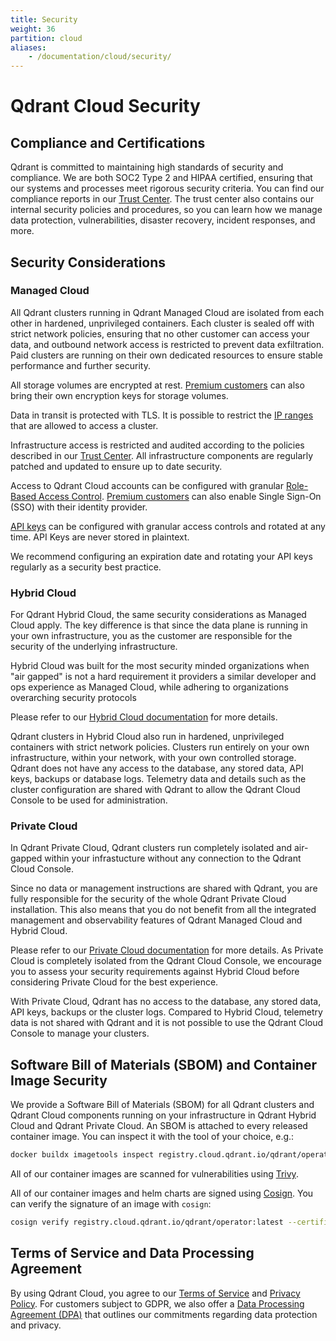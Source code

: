 ```yaml
---
title: Security
weight: 36
partition: cloud
aliases:
    - /documentation/cloud/security/
---
```


# Qdrant Cloud Security

## Compliance and Certifications

Qdrant is committed to maintaining high standards of security and compliance. We are both SOC2 Type 2 and HIPAA certified, ensuring that our systems and processes meet rigorous security criteria. You can find our compliance reports in our [Trust Center](https://qdrant.to/trust-center). The trust center also contains our internal security policies and procedures, so you can learn how we manage data protection, vulnerabilities, disaster recovery, incident responses, and more.

## Security Considerations

### Managed Cloud

All Qdrant clusters running in Qdrant Managed Cloud are isolated from each other in hardened, unprivileged containers. Each cluster is sealed off with strict network policies, ensuring that no other customer can access your data, and outbound network access is restricted to prevent data exfiltration.  Paid clusters are running on their own dedicated resources to ensure stable performance and further security.

All storage volumes are encrypted at rest. [Premium customers](/documentation/cloud-premium/) can also bring their own encryption keys for storage volumes. 

Data in transit is protected with TLS. It is possible to restrict the [IP ranges](/cloud/configure-cluster/#client-ip-restrictions) that are allowed to access a cluster.

Infrastructure access is restricted and audited according to the policies described in our [Trust Center](https://qdrant.to/trust-center). All infrastructure components are regularly patched and updated to ensure up to date security.

Access to Qdrant Cloud accounts can be configured with granular [Role-Based Access Control](/documentation/cloud-rbac/). [Premium customers](/documentation/cloud-premium/) can also enable Single Sign-On (SSO) with their identity provider.

[API keys](/cloud/authentication/) can be configured with granular access controls and rotated at any time. API Keys are never stored in plaintext.

We recommend configuring an expiration date and rotating your API keys regularly as a security best practice.

### Hybrid Cloud

For Qdrant Hybrid Cloud, the same security considerations as Managed Cloud apply. The key difference is that since the data plane is running in your own infrastructure, you as the customer are responsible for the security of the underlying infrastructure.

Hybrid Cloud was built for the most security minded organizations when "air gapped" is not a hard requirement it providers a similar developer and ops experience as Managed Cloud, while adhering to organizations overarching security protocols

Please refer to our [Hybrid Cloud documentation](/documentation/hybrid-cloud/) for more details.

Qdrant clusters in Hybrid Cloud also run in hardened, unprivileged containers with strict network policies. Clusters run entirely on your own infrastructure, within your network, with your own controlled storage. Qdrant does not have any access to the database, any stored data, API keys, backups or database logs. Telemetry data and details such as the cluster configuration are shared with Qdrant to allow the Qdrant Cloud Console to be used for administration.

### Private Cloud

In Qdrant Private Cloud, Qdrant clusters run completely isolated and air-gapped within your infrastucture without any connection to the Qdrant Cloud Console. 

Since no data or management instructions are shared with Qdrant, you are fully responsible for the security of the whole Qdrant Private Cloud installation. This also means that you do not benefit from all the integrated management and observability features of Qdrant Managed Cloud and Hybrid Cloud.

Please refer to our [Private Cloud documentation](/documentation/private-cloud/) for more details. As Private Cloud is completely isolated from the Qdrant Cloud Console, we encourage you to assess your security requirements against Hybrid Cloud before considering Private Cloud for the best experience.

With Private Cloud, Qdrant has no access to the database, any stored data, API keys, backups or the cluster logs. Compared to Hybrid Cloud, telemetry data is not shared with Qdrant and it is not possible to use the Qdrant Cloud Console to manage your clusters.

## Software Bill of Materials (SBOM) and Container Image Security

We provide a Software Bill of Materials (SBOM) for all Qdrant clusters and Qdrant Cloud components running on your infrastructure in Qdrant Hybrid Cloud and Qdrant Private Cloud. An SBOM is attached to every released container image. You can inspect it with the tool of your choice, e.g.:

```bash
docker buildx imagetools inspect registry.cloud.qdrant.io/qdrant/operator:latest --format "{{ json .SBOM }}"
```

All of our container images are scanned for vulnerabilities using [Trivy](https://trivy.dev/).

All of our container images and helm charts are signed using [Cosign](https://docs.sigstore.dev/). You can verify the signature of an image with `cosign`:

```bash
cosign verify registry.cloud.qdrant.io/qdrant/operator:latest --certificate-oidc-issuer=https://token.actions.githubusercontent.com --certificate-identity-regexp='https://github.com/qdrant/.*'
```

## Terms of Service and Data Processing Agreement

By using Qdrant Cloud, you agree to our [Terms of Service](https://cloud.qdrant.io/service-agreement) and [Privacy Policy](https://cloud.qdrant.io/privacy-policy). For customers subject to GDPR, we also offer a [Data Processing Agreement (DPA)](https://cloud.qdrant.io/dpa) that outlines our commitments regarding data protection and privacy.
